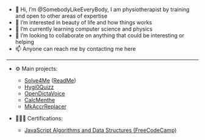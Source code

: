 - 👋 Hi, I’m @SomebodyLikeEveryBody, I am physiotherapist by training and open to other areas of expertise
- 👀 I’m interested in beauty of life and how things works
- 🌱 I’m currently learning computer science and physics
- 💞️ I’m looking to collaborate on anything that could be interesting or helping
- 📫 Anyone can reach me by contacting me here

---

- ⚙️ Main projects:
  - [Solve4Me](https://somebodylikeeverybody.github.io/Solve4MeV2/build/index.htm) ([ReadMe](https://github.com/SomebodyLikeEveryBody/Solve4MeV2))
  - [Hygi0Quizz](https://github.com/SomebodyLikeEveryBody/Hygi0Quizz)
  - [OpenDictaVoice](https://github.com/SomebodyLikeEveryBody/OpenDictaVoice)
  - [CalcMenthe](https://github.com/SomebodyLikeEveryBody/CalcMenthe)
  - [MkAccrReplacer](https://github.com/SomebodyLikeEveryBody/MKAccrReplacer)

- 🧑🏻‍🎓 Certifications:
  - [JavaScript Algorithms and Data Structures (FreeCodeCamp)](https://www.freecodecamp.org/certification/Sleb/javascript-algorithms-and-data-structures)

<!---
SomebodyLikeEveryBody/SomebodyLikeEveryBody is a ✨ special ✨ repository because its `README.md` (this file) appears on your GitHub profile.
You can click the Preview link to take a look at your changes.
--->

